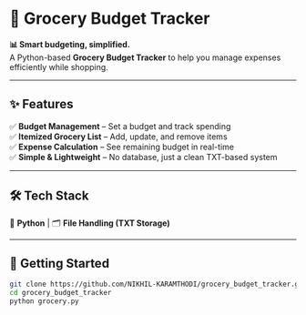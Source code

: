 # 🛒 Grocery Budget Tracker  

**📊 Smart budgeting, simplified.**  
A Python-based **Grocery Budget Tracker** to help you manage expenses efficiently while shopping.  

---

## ✨ Features  
✅ **Budget Management** – Set a budget and track spending  
✅ **Itemized Grocery List** – Add, update, and remove items  
✅ **Expense Calculation** – See remaining budget in real-time  
✅ **Simple & Lightweight** – No database, just a clean TXT-based system  

---

## 🛠 Tech Stack  
🐍 **Python** | 🗂️ **File Handling (TXT Storage)**  

---

## 🚀 Getting Started  
```sh
git clone https://github.com/NIKHIL-KARAMTHODI/grocery_budget_tracker.git  
cd grocery_budget_tracker  
python grocery.py

